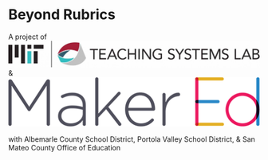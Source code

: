# **Beyond Rubrics**

A project of
![Image](/docs/logo-TSL.jpg) & ![Image](/docs/logo-makered.png)

with Albemarle County School District, Portola Valley School District, & San Mateo County Office of Education
